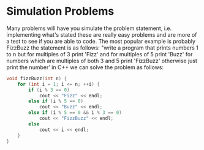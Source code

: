 # Simulation Problems

Many problems will have you simulate the problem statement, i.e. implementing
what's stated these are really easy problems and are more of a test to see if
you are able to code. The most popular example is probably FizzBuzz the
statement is as follows: "write a program that prints numbers 1 to n but for
multiples of 3 print 'Fizz' and for multiples of 5 print 'Buzz' for numbers
which are multiples of both 3 and 5 print 'FizzBuzz' otherwise just print the
number' in C++ we can solve the problem as follows:

```c++
void fizzBuzz(int n) {
	for (int i = 1; i <= n; ++i) {
		if (i % 3 == 0)
			cout << "Fizz" << endl;
		else if (i % 5 == 0)
			cout << "Buzz" << endl;
		else if (i % 5 == 0 && i % 3 == 0)
			cout << "FizzBuzz" << endl;
		else
			cout << i << endl;
	}
}
```

